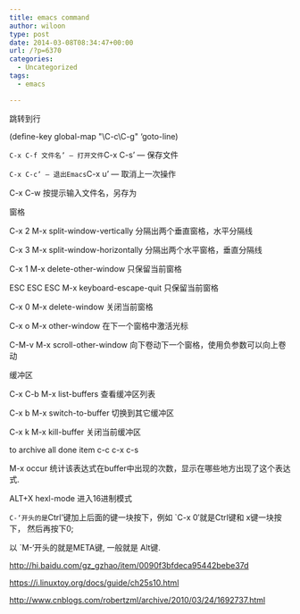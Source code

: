 ```yaml
---
title: emacs command
author: wiloon
type: post
date: 2014-03-08T08:34:47+00:00
url: /?p=6370
categories:
  - Uncategorized
tags:
  - emacs

---
```

跳转到行
  
(define-key global-map "\C-c\C-g" &#8216;goto-line)

`C-x C-f 文件名’ — 打开文件`C-x C-s’ — 保存文件
  
`C-x C-c’ — 退出Emacs`C-x u’ — 取消上一次操作
  
C-x C-w 按提示输入文件名，另存为

窗格
  
C-x 2 M-x split-window-vertically 分隔出两个垂直窗格，水平分隔线
  
C-x 3 M-x split-window-horizontally 分隔出两个水平窗格，垂直分隔线
  
C-x 1 M-x delete-other-window 只保留当前窗格
  
ESC ESC ESC M-x keyboard-escape-quit 只保留当前窗格
  
C-x 0 M-x delete-window 关闭当前窗格
  
C-x o M-x other-window 在下一个窗格中激活光标
  
C-M-v M-x scroll-other-window 向下卷动下一个窗格，使用负参数可以向上卷动

缓冲区
  
C-x C-b M-x list-buffers 查看缓冲区列表
  
C-x b M-x switch-to-buffer 切换到其它缓冲区
  
C-x k M-x kill-buffer 关闭当前缓冲区

to archive all done item c-c c-x c-s

M-x occur 统计该表达式在buffer中出现的次数，显示在哪些地方出现了这个表达式.

ALT+X hexl-mode 进入16进制模式

`C-‘开头的是`Ctrl’键加上后面的键一块按下，例如 \`C-x 0′就是Ctrl键和 x键一块按下， 然后再按下0;

以 \`M-‘开头的就是META键, 一般就是 Alt键.

http://hi.baidu.com/gz_gzhao/item/0090f3bfdeca95442bebe37d
  
https://i.linuxtoy.org/docs/guide/ch25s10.html
  
http://www.cnblogs.com/robertzml/archive/2010/03/24/1692737.html